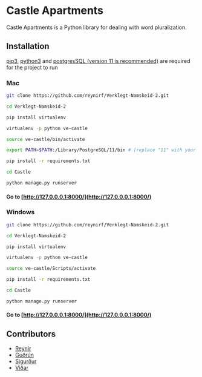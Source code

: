 # Castle Apartments

Castle Apartments is a Python library for dealing with word pluralization.

## Installation

[pip3](https://pip.pypa.io/en/stable/), [python3](https://www.python.org/downloads/) and [postgresSQL (version 11 is recommended)](https://www.postgresql.org/download/) are required for the project to run

### Mac

```bash
git clone https://github.com/reynirf/Verklegt-Namskeid-2.git
```
```bash
cd Verklegt-Namskeid-2
```

```bash
pip install virtualenv
```

```bash
virtualenv -p python ve-castle
```

```bash
source ve-castle/bin/activate
```

```bash
export PATH=$PATH:/Library/PostgreSQL/11/bin # (replace "11" with your postgresSQL version)
```

```bash
pip install -r requirements.txt
```

```bash
cd Castle
```

```bash
python manage.py runserver
```
#### Go to [http://127.0.0.0.1:8000/](http://127.0.0.0.1:8000/)

### Windows

```bash
git clone https://github.com/reynirf/Verklegt-Namskeid-2.git
```
```bash
cd Verklegt-Namskeid-2
```

```bash
pip install virtualenv
```

```bash
virtualenv -p python ve-castle
```

```bash
source ve-castle/Scripts/activate
```

```bash
pip install -r requirements.txt
```

```bash
cd Castle
```

```bash
python manage.py runserver
```
#### Go to [http://127.0.0.0.1:8000/](http://127.0.0.0.1:8000/)

## Contributors
- [Reynir](https://github.com/reynirf)
- [Guðrún](https://github.com/ithil13)
- [Sigurður](https://github.com/Siggso)
- [Viðar](https://github.com/viddi7)

